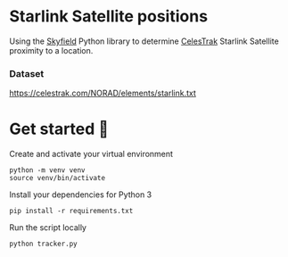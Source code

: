 # Starlink Satellite positions

Using the [Skyfield](https://rhodesmill.org/skyfield/positions.html) Python library to determine [CelesTrak](http://celestrak.com/) Starlink Satellite proximity to a location.

### Dataset

https://celestrak.com/NORAD/elements/starlink.txt

# Get started 🌟

Create and activate your virtual environment

    python -m venv venv 
    source venv/bin/activate

Install your dependencies for Python 3

    pip install -r requirements.txt

Run the script locally

    python tracker.py
